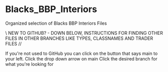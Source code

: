 # Blacks_BBP_Interiors
Organized selection of Blacks BBP Interiors Files





\\ NEW TO GITHUB? - DOWN BELOW, INSTRUCTIONS FOR FINDING OTHER FILES IN OTHER BRANCHES LIKE TYPES, CLASSNAMES AND TRADER FILES //

If you're not used to GitHub you can click on the button that says main to your left. 
Click the drop down arrow on main
Click the desired branch for what you're looking for
